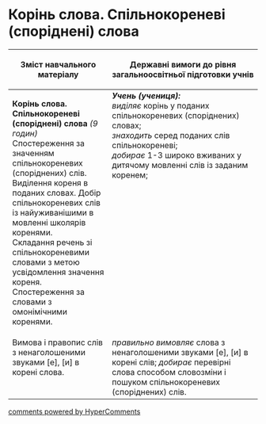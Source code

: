 <div id="hypercomments_widget" class="js-hypercomments-widget invisible"></div>

# Корінь слова. Спільнокореневі (споріднені) слова

<table>
<thead>
  <tr>
    <th width="40%" align="center"><p>Зміст навчального матеріалу</p></td>
    <th width="60%" align="center"><p>Державні вимоги до рівня загальноосвітньої підготовки учнів</p></td>
  </tr>
</thead>
<tbody>
  <tr>
    <td width="40%" style="vertical-align:top !important;">
    <p><b>Корінь слова. Спільнокореневі (споріднені) слова</b> <i>(9 годин)</i><br>
Спостереження за значенням спільнокореневих (споріднених) слів. Виділення кореня в поданих словах. Добір спільнокореневих слів із найуживанішими в мовленні школярів коренями.<br>
Складання речень зі спільнокореневими словами з метою усвідомлення значення кореня. Спостереження за словами з омонімічними коренями.<br></td>
    <td width="60%" style="vertical-align:top !important;">
<i><b>Учень (учениця):</b></i><br>
<i>виділяє</i> корінь у поданих спільнокореневих (споріднених) словах;<br>
<i>знаходить</i> серед поданих слів спільнокореневі;<br>
<i>добирає</i> 1-3 широко вживаних у дитячому мовленні слів із заданим коренем;<br></td>
  </tr>
  <tr>
    <td width="40%" style="vertical-align:top !important;">
 Вимова і правопис слів з ненаголошеними звуками [е], [и] в корені слова.</td>
    <td width="60%" style="vertical-align:top !important;">
<i>правильно вимовляє</i> слова з ненаголошеними звуками [е], [и] в корені слів; <i>добирає</i> перевірні слова способом словозміни і пошуком спільнокореневих (споріднених) слів.</td>
  </tr>
</tbody>
</table>

<div class="js-hypercomments-container">
<a href="http://hypercomments.com" class="hc-link" title="comments widget">comments powered by HyperComments</a>
</div>